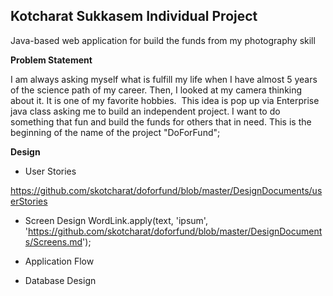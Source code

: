 ## **Kotcharat Sukkasem Individual Project**

Java-based web application for build the funds from my photography skill

**Problem Statement**

 I am always asking myself what is fulfill my life when I have almost 5 years of the science path of my career. Then, I looked at my camera thinking about it. It is one of my favorite hobbies.  This idea is pop up via Enterprise java class asking me to build an independent project. I want to do something that fun and build the funds for others that in need. This is the beginning of the name of the project "DoForFund";

**Design**

* User Stories
 
 https://github.com/skotcharat/doforfund/blob/master/DesignDocuments/userStories

* Screen Design
WordLink.apply(text, 'ipsum', 'https://github.com/skotcharat/doforfund/blob/master/DesignDocuments/Screens.md');

* Application Flow

* Database Design